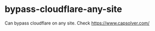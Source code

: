 # bypass-cloudflare-any-site
Can bypass cloudflare on any site. Check https://www.capsolver.com/ 











                                                          
